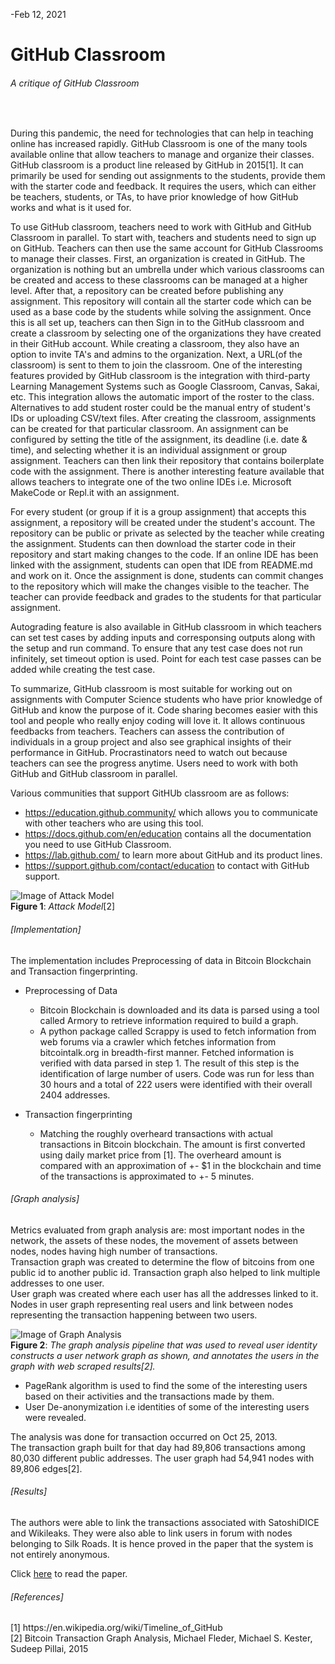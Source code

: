 -Feb 12, 2021

# GitHub Classroom
<h6>A critique of GitHub Classroom  </h6> <br>

During this pandemic, the need for technologies that can help in teaching online has increased rapidly. GitHub Classroom is one of the many tools available online that allow teachers to manage and organize their classes. GitHub classroom is a product line released by GitHub in 2015[1]. It can primarily be used for sending out assignments to the students, provide them with the starter code and feedback. It requires the users, which can either be teachers, students, or TAs, to have prior knowledge of how GitHub works and what is it used for.

To use GitHub classroom, teachers need to work with GitHub and GitHub Classroom in parallel. To start with, teachers and students need to sign up on GitHub. Teachers can then use the same account for GitHub Classrooms to manage their classes. First, an organization is created in GitHub. The organization is nothing but an umbrella under which various classrooms can be created and access to these classrooms can be managed at a higher level. After that, a repository can be created before publishing any assignment. This repository will contain all the starter code which can be used as a base code by the students while solving the assignment. Once this is all set up, teachers can then Sign in to the GitHub classroom and create a classroom by selecting one of the organizations they have created in their GitHub account. While creating a classroom, they also have an option to invite TA's and admins to the organization. Next, a URL(of the classroom) is sent to them to join the classroom. One of the interesting features provided by GitHub classroom is the integration with third-party Learning Management Systems such as Google Classroom, Canvas, Sakai, etc. This integration allows the automatic import of the roster to the class. Alternatives to add student roster could be the manual entry of student's IDs or uploading CSV/text files. After creating the classroom, assignments can be created for that particular classroom. An assignment can be configured by setting the title of the assignment, its deadline (i.e. date & time), and selecting whether it is an individual assignment or group assignment. Teachers can then link their repository that contains boilerplate code with the assignment. There is another interesting feature available that allows teachers to integrate one of the two online IDEs i.e. Microsoft MakeCode or Repl.it with an assignment.


For every student (or group if it is a group assignment) that accepts this assignment, a repository will be created under the student's account. The repository can be public or private as selected by the teacher while creating the assignment. Students can then download the starter code in their repository and start making changes to the code. If an online IDE has been linked with the assignment, students can open that IDE from README.md and work on it. Once the assignment is done, students can commit changes to the repository which will make the changes visible to the teacher. The teacher can provide feedback and grades to the students for that particular assignment.

Autograding feature is also available in GitHub classroom in which teachers can set test cases by adding inputs and corresponsing outputs along with the setup and run command. To ensure that any test case does not run infinitely, set timeout option is used. Point for each test case passes can be added while creating the test case. 

To summarize, GitHub classroom is most suitable for working out on assignments with Computer Science students who have prior knowledge of GitHub and know the purpose of it. Code sharing becomes easier with this tool and people who really enjoy coding will love it. It allows continuous feedbacks from teachers. Teachers can assess the contribution of individuals in a group project and also see graphical insights of their performance in GitHub. Procrastinators need to watch out because teachers can see the progress anytime. Users need to work with both GitHub and GitHub classroom in parallel. 

Various communities that support GitHUb classroom are as follows:
* https://education.github.community/ which allows you to communicate with other teachers who are using this tool.
* https://docs.github.com/en/education contains all the documentation you need to use GitHub Classroom.
* https://lab.github.com/ to learn more about GitHub and its product lines.
* https://support.github.com/contact/education to contact with GitHub support.

 ![Image of Attack Model](pics/AttackModel.PNG)<br>
 <b>Figure 1</b>: <i>Attack Model</i>[2]</i>

<h6>[Implementation]</h6> 
The implementation includes Preprocessing of data in Bitcoin Blockchain and Transaction fingerprinting.

* Preprocessing of Data
  * Bitcoin Blockchain is downloaded and its data is parsed using a tool called Armory to retrieve information required to build a graph.
  * A python package called Scrappy is used to fetch information from web forums via a crawler which fetches information from bitcointalk.org in breadth-first manner. Fetched information is verified with data parsed in step 1. The result of this step is the identification of large number of users. Code was run for less than 30 hours and a total of 222 users were identified with their overall 2404 addresses.

* Transaction fingerprinting
  * Matching the roughly overheard transactions with actual transactions in Bitcoin blockchain. The amount is first converted using daily market price from [1]. The overheard amount is compared with an approximation of +- $1 in the blockchain and time of the transactions is approximated to +- 5 minutes. 
 
 <h6>[Graph analysis]</h6> Metrics evaluated from graph analysis are: most important nodes in the network, the assets of these nodes, the movement of assets between nodes, nodes having high number of transactions. <br>
 Transaction graph was created to determine the flow of bitcoins from one public id to another public id. Transaction graph also helped to link multiple addresses to one user.<br>
 User graph was created where each user has all the addresses linked to it. Nodes in user graph representing real users and link between nodes representing the transaction happening between two users. <br>
 
 
 ![Image of Graph Analysis](pics/GraphAnalysis.PNG)<br>
 <b>Figure 2</b>: <i>The graph analysis pipeline that was used to reveal user identity constructs a user network graph
as shown, and annotates the users in the graph with web scraped results[2].</i> <br>


 
 * PageRank algorithm is used to find the some of the interesting users based on their activities and the transactions made by them.
 * User De-anonymization i.e identities of some of the interesting users were revealed.
 
 The analysis was done for transaction occurred on Oct 25, 2013.<br>
 The transaction graph built for that day had 89,806 transactions among 80,030 different public addresses. The user graph had 54,941 nodes with 89,806 edges[2].

  <h6>[Results]</h6> The authors were able to link the transactions associated with SatoshiDICE and Wikileaks. They were also able to link users in forum with nodes belonging to Silk Roads. It is hence proved in the paper that the system is not entirely anonymous.
  
Click [here](https://github.com/sharm76/7570-blockchain/blob/master/Class%20Notes/Monika/papers/Bitcoin%20Transaction%20Graph%20Analysis.pdf) to read the paper.


<h6>[References]</h6>
[1] https://en.wikipedia.org/wiki/Timeline_of_GitHub<br>
[2] Bitcoin Transaction Graph Analysis, Michael Fleder, Michael S. Kester, Sudeep Pillai, 2015
